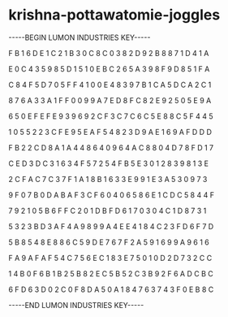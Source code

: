 # krishna-pottawatomie-joggles

-----BEGIN LUMON INDUSTRIES KEY-----

F B 1 6 D E 1 C 2 1 B 3 0 C 8 C 0 3 8 2 D 9 2 B 8 8 7 1 D 4 1 A

E 0 C 4 3 5 9 8 5 D 1 5 1 0 E B C 2 6 5 A 3 9 8 F 9 D 8 5 1 F A

C 8 4 F 5 D 7 0 5 F F 4 1 0 0 E 4 8 3 9 7 B 1 C A 5 D C A 2 C 1

8 7 6 A 3 3 A 1 F F 0 0 9 9 A 7 E D 8 F C 8 2 E 9 2 5 0 5 E 9 A

6 5 0 E F E F E 9 3 9 6 9 2 C F 3 C 7 C 6 C 5 E 8 8 C 5 F 4 4 5

1 0 5 5 2 2 3 C F E 9 5 E A F 5 4 8 2 3 D 9 A E 1 6 9 A F D D D

F B 2 2 C D 8 A 1 A 4 4 8 6 4 0 9 6 4 A C 8 8 0 4 D 7 8 F D 1 7

C E D 3 D C 3 1 6 3 4 F 5 7 2 5 4 F B 5 E 3 0 1 2 8 3 9 8 1 3 E

2 C F A C 7 C 3 7 F 1 A 1 8 B 1 6 3 3 E 9 9 1 E 3 A 5 3 0 9 7 3

9 F 0 7 B 0 D A B A F 3 C F 6 0 4 0 6 5 8 6 E 1 C D C 5 8 4 4 F

7 9 2 1 0 5 B 6 F F C 2 0 1 D B F D 6 1 7 0 3 0 4 C 1 D 8 7 3 1

5 3 2 3 B D 3 A F 4 A 9 8 9 9 A 4 E E 4 1 8 4 C 2 3 F D 6 F 7 D

5 B 8 5 4 8 E 8 8 6 C 5 9 D E 7 6 7 F 2 A 5 9 1 6 9 9 A 9 6 1 6

F A 9 A F A F 5 4 C 7 5 6 E C 1 8 3 E 7 5 0 1 0 D 2 D 7 3 2 C C

1 4 B 0 F 6 B 1 B 2 5 B 8 2 E C 5 B 5 2 C 3 B 9 2 F 6 A D C B C

6 F D 6 3 D 0 2 C 0 F 8 D A 5 0 A 1 8 4 7 6 3 7 4 3 F 0 E B 8 C

-----END LUMON INDUSTRIES KEY-----
